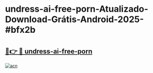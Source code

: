 # undress-ai-free-porn-Atualizado-Download-Grátis-Android-2025-#bfx2b

# <h2><a href="https://ainizakaria.my?title=undress-ai-free-porn&ref=24M">🔗👉 🔴 undress-ai-free-porn</a></h2>

[![acn](https://github.com/user-attachments/assets/0f9c940e-d8b0-45ae-aac7-cd30a18b3e1c)](https://ainizakaria.my?title=undress-ai-free-porn&ref=24M)


